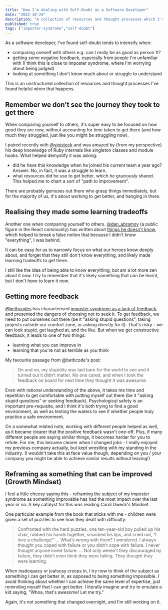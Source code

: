 ```yaml
---
title: "How I'm dealing with Self-Doubt as a Software Developer"
date: "2022-10-24"
description: "A collection of resources and thought processes which I've found helpful for dealing with self-doubt."
published: true
tags: ["imposter-syndrome","self-doubt"]
---
```


As a software developer, I've found self-doubt tends to intensify when:
- comparing oneself with others e.g. can I really be as good as person X?
- getting some negative feedback, especially from people I'm unfamiliar with (I think this is close to imposter syndrome, where I'm worrying about being judged)
- looking at something I don't know much about or struggle to understand

This is an unstructured collection of resources and thought processes I've found helpful when that happens.

## Remember we don't see the journey they took to get there
When comparing yourself to others, it's super easy to be focused on how good they are now, without accounting for time taken to get there (and how much they struggled, just like you might be struggling now).

I paired recently with [@vinistock](https://twitter.com/vinistock) and was amazed by (from my perspective) his deep knowledge of Ruby internals like singleton classes and module hooks. What helped demystify it was asking:
- did he have this knowledge when he joined his current team a year ago? Answer: No, in fact, it was a struggle to learn.
- what resources did he use to get better, which he graciously shared. This helped me to chart a sort of "path to improvement".

There are probably geniuses out there who grasp things immediately, but for the majority of us, it's about working to get better, and hanging in there.

## Realising they made some learning tradeoffs
Another one when comparing yourself to others. [@dan_abramov](https://twitter.com/dan_abramov) (a public figure in the React community) has written about [things he doesn't know](https://overreacted.io/things-i-dont-know-as-of-2018/), which helped to break a false notion that because I didn't know "everything", I was behind.

It can be easy for us to narrowly focus on what our heroes know deeply about, and forget that they still don't know everything, and likely made learning tradeoffs to get there.

I still like the idea of being able to know everything, but am a lot more zen about it now. I try to remember that it's likely something that *can* be learnt, but I don't *have* to learn it now.

## Getting more feedback
[@bethcodes](https://twitter.com/bethcodes) has characterised [imposter syndrome as a lack of feedback](https://blog.bethcodes.com/confidence-through-feedback), and presented the dangers of choosing not to seek it. To get feedback, we need to put ourselves out there (be it "asking stupid questions", taking projects outside our comfort zone, or asking directly for it). That's risky - we can look stupid, get laughed at, and the like. But when we get constructive feedback, it leads to one of two things:
- learning what you can improve in
- learning that you're not as terrible as you think

My favourite passage from @bethcode's post:
> On and on, my stupidity was laid bare for the world to see and it turned out it didn’t matter. No one cared, and when I took the feedback on board for next time they thought it was awesome.

Even with rational understanding of the above, it takes me time and repetition to get comfortable with putting myself out there (be it "asking stupid questions" or seeking feedback). Psychological safety is an important pre-requisite, and I think it's both trying to find a good environment, as well as testing the waters to see if whether people truly practice a safe environment.

On a somewhat related note, working with different people helped as well, as it became clearer that the positive feedback wasn't one-off. Plus, if many different people are saying similar things, it becomes harder for you to refute. For me, this became clearer when I changed jobs - I really enjoyed my previous company actually, but kept wrestling with my standing in the industry. (I wouldn't take this at face value though, depending on you / your company you might be able to achieve similar results without leaving!)

## Reframing as something that can be improved (Growth Mindset)
I feel a little cheesy saying this - reframing the subject of my imposter syndrome as something improvable has had the most impact over the last year or so. A key catalyst for this was reading Carol Dweck's Mindset.

One particular example from the book that sticks with me - children were given a set of puzzles to see how they dealt with difficulty:

> Confronted with the hard puzzles, one ten-year-old boy pulled up his chair, rubbed his hands together, smacked his lips, and cried out, “I love a challenge!”
> ...
> What’s wrong with them? I wondered. I always thought you coped with failure or you didn’t cope with failure. I never thought anyone loved failure.
> ...
> Not only weren’t they discouraged by failure, they didn’t even think they were failing. They thought they were learning.

When inadequacy or jealousy creeps in, I try now to think of the subject as something I can get better in, as opposed to being something impossible. I avoid thinking about whether I can achieve the same level of expertise, just reminding myself that I can get better. I literally imagine and try to emulate a kid saying, "Whoa, that's awesome! Let me try."

Again, it's not something that changed overnight, and I'm still working on it.

